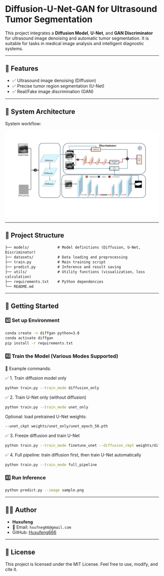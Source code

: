 # Diffusion-U-Net-GAN for Ultrasound Tumor Segmentation

This project integrates a **Diffusion Model**, **U-Net**, and **GAN Discriminator** for ultrasound image denoising and automatic tumor segmentation. It is suitable for tasks in medical image analysis and intelligent diagnostic systems.

---

## 📌 Features

- ✅ Ultrasound image denoising (Diffusion)
- ✅ Precise tumor region segmentation (U-Net)
- ✅ Real/Fake image discrimination (GAN)
---

## 🧱 System Architecture

System workflow:

![System Architecture](Architecture.png)

---

## 📁 Project Structure

```
├── models/             # Model definitions (Diffusion, U-Net, Discriminator)
├── datasets/           # Data loading and preprocessing
├── train.py            # Main training script
├── predict.py          # Inference and result saving
├── utils/              # Utility functions (visualization, loss calculation)
├── requirements.txt    # Python dependencies
└── README.md
```

---

## 🚀 Getting Started

### 1️⃣ Set up Environment

```bash
conda create -n diffgan python=3.8
conda activate diffgan
pip install -r requirements.txt
```

### 2️⃣ Train the Model (Various Modes Supported)

🧪 Example commands:

✅ 1. Train diffusion model only
```bash
python train.py --train_mode diffusion_only
```

✅ 2. Train U-Net only (without diffusion)
```bash
python train.py --train_mode unet_only
```
Optional: load pretrained U-Net weights:
```bash
--unet_ckpt weights/unet_only/unet_epoch_50.pth
```

✅ 3. Freeze diffusion and train U-Net
```bash
python train.py --train_mode finetune_unet --diffusion_ckpt weights/diffusion/diffusion_epoch_100.pth
```

✅ 4. Full pipeline: train diffusion first, then train U-Net automatically
```bash
python train.py --train_mode full_pipeline
```

### 3️⃣ Run Inference

```bash
python predict.py --image sample.png
```

---

## 🙋‍♀️ Author

- **Huxufeng**
- 📧 Email: `hxufneg66@gmail.com`
- GitHub: [Huxufeng666](https://github.com/Huxufeng666)

---

## 📄 License

This project is licensed under the MIT License. Feel free to use, modify, and cite it.
